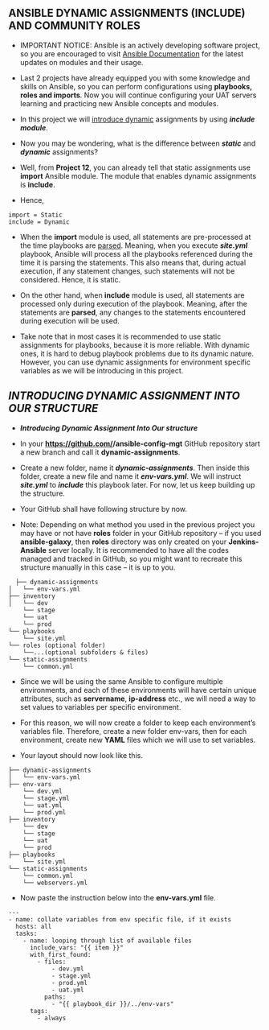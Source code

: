 ## ANSIBLE DYNAMIC ASSIGNMENTS (INCLUDE) AND COMMUNITY ROLES

- IMPORTANT NOTICE: Ansible is an actively developing software project, so you are encouraged to visit [Ansible Documentation](https://docs.ansible.com/) for the latest updates on modules and their usage.

- Last 2 projects have already equipped you with some knowledge and skills on Ansible, so you can perform configurations using **playbooks, roles and imports**. Now you will continue configuring your UAT servers learning and practicing new Ansible concepts and modules.

- In this project we will [introduce dynamic](https://docs.ansible.com/ansible/latest/playbook_guide/playbooks_reuse.html#includes-dynamic-re-use) assignments by using ***include module***.

- Now you may be wondering, what is the difference between ***static*** and ***dynamic*** assignments?

- Well, from **Project 12**, you can already tell that static assignments use **import** Ansible module. The module that enables dynamic assignments is **include**.

- Hence,

```
import = Static
include = Dynamic
```

- When the **import** module is used, all statements are pre-processed at the time playbooks are [parsed](https://en.wikipedia.org/wiki/Parsing). Meaning, when you execute ***site.yml*** playbook, Ansible will process all the playbooks referenced during the time it is parsing the statements. This also means that, during actual execution, if any statement changes, such statements will not be considered. Hence, it is static.

- On the other hand, when **include** module is used, all statements are processed only during execution of the playbook. Meaning, after the statements are **parsed**, any changes to the statements encountered during execution will be used.

- Take note that in most cases it is recommended to use static assignments for playbooks, because it is more reliable. With dynamic ones, it is hard to debug playbook problems due to its dynamic nature. However, you can use dynamic assignments for environment specific variables as we will be introducing in this project.

## ***INTRODUCING DYNAMIC ASSIGNMENT INTO OUR STRUCTURE***

- ***Introducing Dynamic Assignment Into Our structure***

- In your **https://github.com/<your-name>/ansible-config-mgt** GitHub repository start a new branch and call it **dynamic-assignments**.
  
- Create a new folder, name it ***dynamic-assignments***. Then inside this folder, create a new file and name it ***env-vars.yml***. We will instruct ***site.yml*** to ***include*** this playbook later. For now, let us keep building up the structure.
  
- Your GitHub shall have following structure by now.
  
- Note: Depending on what method you used in the previous project you may have or not have **roles** folder in your GitHub repository – if you used **ansible-galaxy**, then **roles** directory was only created on your **Jenkins-Ansible** server locally. It is recommended to have all the codes managed and tracked in GitHub, so you might want to recreate this structure manually in this case – it is up to you.
  
```
  ├── dynamic-assignments
│   └── env-vars.yml
├── inventory
│   └── dev
    └── stage
    └── uat
    └── prod
└── playbooks
    └── site.yml
└── roles (optional folder)
    └──...(optional subfolders & files)
└── static-assignments
    └── common.yml
```

- Since we will be using the same Ansible to configure multiple environments, and each of these environments will have certain unique attributes, such as **servername**, **ip-address** etc., we will need a way to set values to variables per specific environment.
  
- For this reason, we will now create a folder to keep each environment’s variables file. Therefore, create a new folder env-vars, then for each environment, create new **YAML** files which we will use to set variables.
  
- Your layout should now look like this.
  
```
├── dynamic-assignments
│   └── env-vars.yml
├── env-vars
    └── dev.yml
    └── stage.yml
    └── uat.yml
    └── prod.yml
├── inventory
    └── dev
    └── stage
    └── uat
    └── prod
├── playbooks
    └── site.yml
└── static-assignments
    └── common.yml
    └── webservers.yml  
```
  
- Now paste the instruction below into the **env-vars.yml** file.
  
```
---
- name: collate variables from env specific file, if it exists
  hosts: all
  tasks:
    - name: looping through list of available files
      include_vars: "{{ item }}"
      with_first_found:
        - files:
            - dev.yml
            - stage.yml
            - prod.yml
            - uat.yml
          paths:
            - "{{ playbook_dir }}/../env-vars"
      tags:
        - always
```
